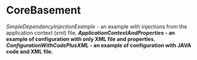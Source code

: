 # CoreBasement

*SimpleDependancyInjectionExample* - an example with injections from the application context (xml) file. <b>
*ApplicationContextAndProperties* - an example of configuration with only XML file and properties.
*ConfigurationWithCodePlusXML* - an example of configuration with JAVA code and XML file.

